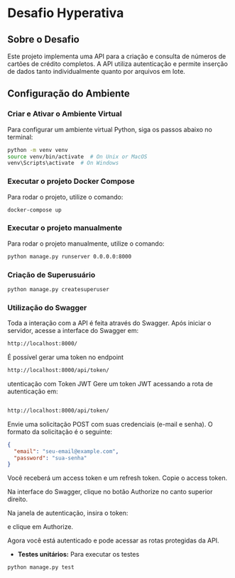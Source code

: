 # Desafio Hyperativa

## Sobre o Desafio
Este projeto implementa uma API para a criação e consulta de números de cartões de crédito completos. A API utiliza autenticação e permite inserção de dados tanto individualmente quanto por arquivos em lote.

## Configuração do Ambiente

### Criar e Ativar o Ambiente Virtual
Para configurar um ambiente virtual Python, siga os passos abaixo no terminal:
```bash
python -m venv venv
source venv/bin/activate  # On Unix or MacOS
venv\Scripts\activate  # On Windows
```

### Executar o projeto Docker Compose
Para rodar o projeto, utilize o comando:
```bash
docker-compose up
```

### Executar o projeto manualmente
Para rodar o projeto manualmente, utilize o comando:
```bash
python manage.py runserver 0.0.0.0:8000
```

### Criação de Superusuário
```bash
python manage.py createsuperuser
```

### Utilização do Swagger

Toda a interação com a API é feita através do Swagger. Após iniciar o servidor, acesse a interface do Swagger em:
```bash
http://localhost:8000/
```
É possível gerar uma token no endpoint
```bash
http://localhost:8000/api/token/
```
utenticação com Token JWT
Gere um token JWT acessando a rota de autenticação em:
```bash

http://localhost:8000/api/token/
```
Envie uma solicitação POST com suas credenciais (e-mail e senha). O formato da solicitação é o seguinte:

```json
{
  "email": "seu-email@example.com",
  "password": "sua-senha"
}
```
Você receberá um access token e um refresh token. Copie o access token.

Na interface do Swagger, clique no botão Authorize no canto superior direito.

Na janela de autenticação, insira o token:

e clique em Authorize.

Agora você está autenticado e pode acessar as rotas protegidas da API.


- **Testes unitários:** 
Para executar os testes 
```bash
python manage.py test
```

